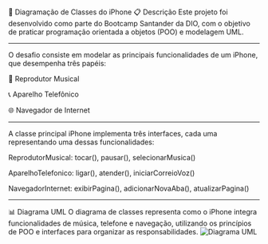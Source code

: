 📱 Diagramação de Classes do iPhone
📋 Descrição
Este projeto foi desenvolvido como parte do Bootcamp Santander da DIO, com o objetivo de praticar programação orientada a objetos (POO) e modelagem UML.
<hr>
O desafio consiste em modelar as principais funcionalidades de um iPhone, que desempenha três papéis:

🎵 Reprodutor Musical

📞 Aparelho Telefônico

🌐 Navegador de Internet
<hr>
A classe principal iPhone implementa três interfaces, cada uma representando uma dessas funcionalidades:

ReprodutorMusical: tocar(), pausar(), selecionarMusica()

AparelhoTelefonico: ligar(), atender(), iniciarCorreioVoz()

NavegadorInternet: exibirPagina(), adicionarNovaAba(), atualizarPagina()
<hr>

📊 Diagrama UML
O diagrama de classes representa como o iPhone integra funcionalidades de música, telefone e navegação, utilizando os princípios de POO e interfaces para organizar as responsabilidades.
![Diagrama UML](./src/imagens/diagrama.png)
